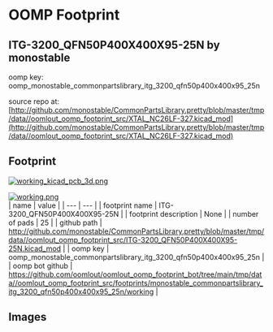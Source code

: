 # OOMP Footprint  
## ITG-3200_QFN50P400X400X95-25N  by monostable  
  
oomp key: oomp_monostable_commonpartslibrary_itg_3200_qfn50p400x400x95_25n  
  
source repo at: [http://github.com/monostable/CommonPartsLibrary.pretty/blob/master/tmp/data//oomlout_oomp_footprint_src/XTAL_NC26LF-327.kicad_mod](http://github.com/monostable/CommonPartsLibrary.pretty/blob/master/tmp/data//oomlout_oomp_footprint_src/XTAL_NC26LF-327.kicad_mod)  
## Footprint  
  
[![working_kicad_pcb_3d.png](working_kicad_pcb_3d_600.png)](working_kicad_pcb_3d.png)  
  
[![working.png](working_600.png)](working.png)  
| name | value | 
| --- | --- | 
| footprint name | ITG-3200_QFN50P400X400X95-25N | 
| footprint description | None | 
| number of pads | 25 | 
| github path | http://github.com/monostable/CommonPartsLibrary.pretty/blob/master/tmp/data//oomlout_oomp_footprint_src/ITG-3200_QFN50P400X400X95-25N.kicad_mod | 
| oomp key | oomp_monostable_commonpartslibrary_itg_3200_qfn50p400x400x95_25n | 
| oomp bot github | https://github.com/oomlout/oomlout_oomp_footprint_bot/tree/main/tmp/data//oomlout_oomp_footprint_src/footprints/monostable_commonpartslibrary_itg_3200_qfn50p400x400x95_25n/working | 
## Images  
